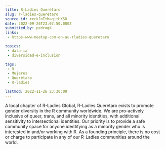 ```yaml
---
title: R-Ladies Querétaro
slug: r-ladies-queretaro
source_id: reckJnTthaqjtHXS8
date: 2022-09-26T23:07:50.000Z
submitted_by: pedrogk
links: 
 - https-www-meetup-com-en-au-rladies-queretaro

topics: 
 - data-ia
 - diversidad-e-inclusion

tags: 
 - R
 - Mujeres
 - Querétaro
 - R-ladies

lastmod: 2022-11-26 23:30:09
---
```


A local chapter of R-Ladies Global, R-Ladies Queretaro exists to promote gender diversity in the R community worldwide. We are pro-actively inclusive of queer, trans, and all minority identities, with additional sensitivity to intersectional identities. Our priority is to provide a safe community space for anyone identifying as a minority gender who is interested in and/or working with R. As a founding principle, there is no cost or charge to participate in any of our R-Ladies communities around the world.
